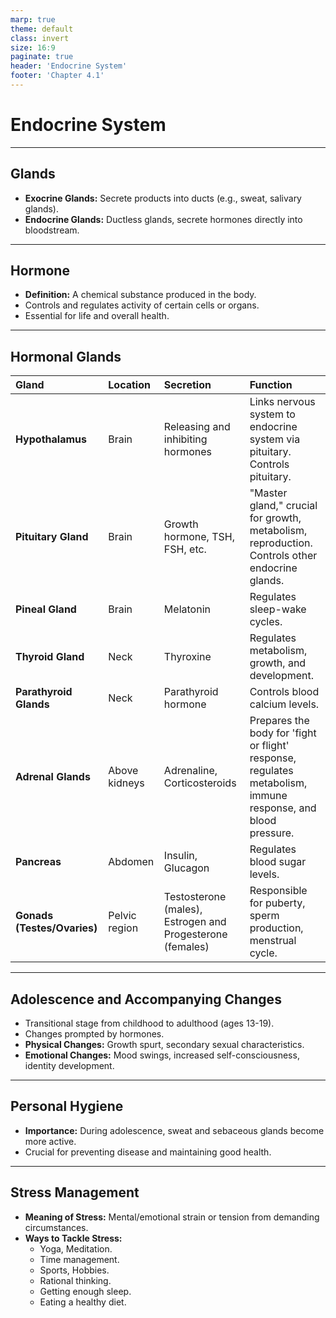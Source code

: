 ```yaml
---
marp: true
theme: default
class: invert
size: 16:9
paginate: true
header: 'Endocrine System'
footer: 'Chapter 4.1'
---
```


# Endocrine System

---

## Glands

*   **Exocrine Glands:** Secrete products into ducts (e.g., sweat, salivary glands).
*   **Endocrine Glands:** Ductless glands, secrete hormones directly into bloodstream.

---

## Hormone

*   **Definition:** A chemical substance produced in the body.
*   Controls and regulates activity of certain cells or organs.
*   Essential for life and overall health.

---

## Hormonal Glands

| Gland | Location | Secretion | Function |
| :--- | :--- | :--- | :--- |
| **Hypothalamus** | Brain | Releasing and inhibiting hormones | Links nervous system to endocrine system via pituitary. Controls pituitary. |
| **Pituitary Gland** | Brain | Growth hormone, TSH, FSH, etc. | "Master gland," crucial for growth, metabolism, reproduction. Controls other endocrine glands. |
| **Pineal Gland** | Brain | Melatonin | Regulates sleep-wake cycles. |
| **Thyroid Gland** | Neck | Thyroxine | Regulates metabolism, growth, and development. |
| **Parathyroid Glands** | Neck | Parathyroid hormone | Controls blood calcium levels. |
| **Adrenal Glands** | Above kidneys | Adrenaline, Corticosteroids | Prepares the body for 'fight or flight' response, regulates metabolism, immune response, and blood pressure. |
| **Pancreas** | Abdomen | Insulin, Glucagon | Regulates blood sugar levels. |
| **Gonads (Testes/Ovaries)** | Pelvic region | Testosterone (males), Estrogen and Progesterone (females) | Responsible for puberty, sperm production, menstrual cycle. |

---

## Adolescence and Accompanying Changes

*   Transitional stage from childhood to adulthood (ages 13-19).
*   Changes prompted by hormones.
*   **Physical Changes:** Growth spurt, secondary sexual characteristics.
*   **Emotional Changes:** Mood swings, increased self-consciousness, identity development.

---

## Personal Hygiene

*   **Importance:** During adolescence, sweat and sebaceous glands become more active.
*   Crucial for preventing disease and maintaining good health.

---

## Stress Management

*   **Meaning of Stress:** Mental/emotional strain or tension from demanding circumstances.
*   **Ways to Tackle Stress:**
    *   Yoga, Meditation.
    *   Time management.
    *   Sports, Hobbies.
    *   Rational thinking.
    *   Getting enough sleep.
    *   Eating a healthy diet.
